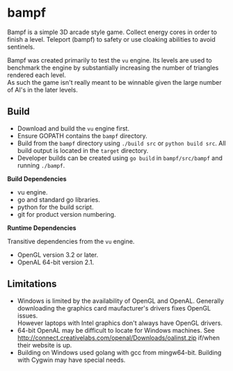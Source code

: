 bampf
=====

Bampf is a simple 3D arcade style game. Collect energy cores in order to finish 
a level. Teleport (bampf) to safety or use cloaking abilities to avoid sentinels.

Bampf was created primarily to test the ``vu`` engine.  Its levels are used to 
benchmark the engine by substantially increasing the number of triangles rendered each level.  
As such the game isn't really meant to be winnable given the large number of AI's in the 
later levels. 

Build
-----

* Download and build the ``vu`` engine first. 
* Ensure GOPATH contains the ``bampf`` directory.
* Build from the ``bampf`` directory using ``./build src`` or ``python build src``. 
  All build output is located in the ``target`` directory. 
* Developer builds can be created using ``go build`` in ``bampf/src/bampf`` 
  and running ``./bampf``.

**Build Dependencies**

* vu engine.
* go and standard go libraries.
* python for the build script.
* git for product version numbering.

**Runtime Dependencies**

Transitive dependencies from the ``vu`` engine.

* OpenGL version 3.2 or later.
* OpenAL 64-bit version 2.1.

Limitations
-----------

* Windows is limited by the availability of OpenGL and OpenAL. Generally 
  downloading the graphics card maufacturer's drivers fixes OpenGL issues.  
  However laptops with Intel graphics don't always have OpenGL drivers. 
* 64-bit OpenAL may be difficult to locate for Windows machines. See 
  http://connect.creativelabs.com/openal/Downloads/oalinst.zip if/when their website is up.
* Building on Windows used golang with gcc from mingw64-bit. 
  Building with Cygwin may have special needs. 
